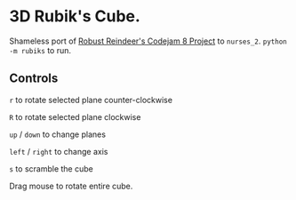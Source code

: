 # 3D Rubik's Cube.

Shameless port of [Robust Reindeer's Codejam 8 Project](https://github.com/bjoseru/pdcj8-robust-reindeer) to `nurses_2`. `python -m rubiks` to run.

Controls
--------
`r` to rotate selected plane counter-clockwise

`R` to rotate selected plane clockwise

`up` / `down` to change planes

`left` / `right` to change axis

`s` to scramble the cube

Drag mouse to rotate entire cube.
